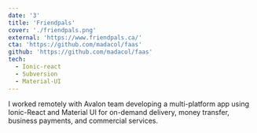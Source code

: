 ```yaml
---
date: '3'
title: 'Friendpals'
cover: './friendpals.png'
external: 'https://www.friendpals.ca/'
cta: 'https://github.com/madacol/faas'
github: 'https://github.com/madacol/faas'
tech:
  - Ionic-react
  - Subversion
  - Material-UI
---
```


I worked remotely with Avalon team developing a multi-platform app using Ionic-React and Material UI for on-demand delivery, money transfer, business payments, and commercial services.